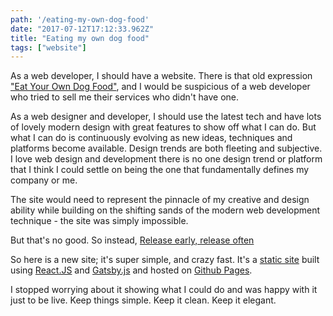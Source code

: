 ```yaml
---
path: '/eating-my-own-dog-food'
date: "2017-07-12T17:12:33.962Z"
title: "Eating my own dog food"
tags: ["website"]
---
```


As a web developer, I should have a website. There is that old expression ["Eat Your Own Dog Food"](https://en.wikipedia.org/wiki/Eating_your_own_dog_food), and I would be suspicious of a web developer who tried to sell me their services who didn't have one.

As a web designer and developer, I should use the latest tech and have lots of lovely modern design with great features to show off what I can do. But what I can do is continuously evolving as new ideas, techniques and platforms become available. Design trends are both fleeting and subjective. I love web design and development there is no one design trend or platform that I think I could settle on being the one that fundamentally defines my company or me.

The site would need to represent the pinnacle of my creative and design ability while building on the shifting sands of the modern web development technique - the site was simply impossible.

But that's no good. So instead, [Release early, release often](https://en.wikipedia.org/wiki/Release_early,_release_often)

So here is a new site; it's super simple, and crazy fast. It's a [static site](https://davidwalsh.name/introduction-static-site-generators) built using [React.JS](https://reactjs.org/) and [Gatsby.js](https://www.gatsbyjs.org/) and hosted on [Github Pages](https://pages.github.com/).

I stopped worrying about it showing what I could do and was happy with it just to be live. Keep things simple. Keep it clean. Keep it elegant.